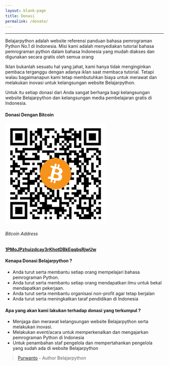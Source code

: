 ```yaml
---
layout: blank-page
title: Donasi
permalink: /donate/
---
```


---
Belajarpython adalah website referensi panduan bahasa pemrograman Python No.1 di Indonesia. Misi kami adalah menyediakan tutorial bahasa pemrograman python dalam bahasa Indonesia yang mudah diakses dan digunakan secara gratis oleh semua orang

Iklan bukanlah sesuatu hal yang jahat, kami hanya tidak menginginkan pembaca terganggu dengan adanya iklan saat membaca tutorial. Tetapi walau bagaimanapun kami tetap membutuhkan biaya untuk merawat dan melakukan inovasi untuk kelangsungan website Belajarpython.

Untuk itu setiap donasi dari Anda sangat berharga bagi kelangsungan website Belajarpython dan kelangsungan media pembelajaran gratis di Indonesia.

#### Donasi Dengan Bitcoin
![Alamat Bitcoin Belajarpython](/images/qr-code.png "Alamat Bitcoin Belajarpython")

###### Bitcoin Address
[**1PMoJPzhuizdcay3rKhotDBkEqqbsRjwUw**](https://blockchain.info/address/1PMoJPzhuizdcay3rKhotDBkEqqbsRjwUw)

#### Kenapa Donasi Belajarpython ?
- Anda turut serta membantu setiap orang mempelajari bahasa pemrograman Python.
- Anda turut serta membantu setiap orang mendapatkan ilmu untuk bekal mendapatkan pekerjaan.
- Anda turut serta membantu organisasi non-profit agar tetap berjalan
- Anda turut serta meningkatkan taraf pendidikan di Indonesia

#### Apa yang akan kami lakukan terhadap donasi yang terkumpul ?
- Menjaga dan merawat kelangsungan website Belajarpython serta melakukan inovasi.
- Melakukan event/acara untuk memperkenalkan dan mengajarkan pemrograman Python di Indonesia
- Untuk penambahan staf pengelola dan mempertahankan pengelola yang sudah ada di website Belajarpython

> [Purwanto](https://github.com/purwnt) - Author Belajarpython